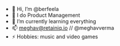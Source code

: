 - 👋 Hi, I’m @berfeela
- 👀 I do Product Management
- 🌱 I’m currently learning everything
- 📫 meghav@retainiq.io // @meghavverma
- ⚡ Hobbies: music and video games

<!---
berfeela/berfeela is a ✨ special ✨ repository because its `README.md` (this file) appears on your GitHub profile.
You can click the Preview link to take a look at your changes.
--->
